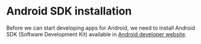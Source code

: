 
<br/>
<br/>
<br/>
<br/>
<br/>

# Android SDK installation

Before we can start developing apps for Android, we need to install Android SDK (Software Development Kit) available in [Android developer website](http://developer.android.com/tools/index.html).